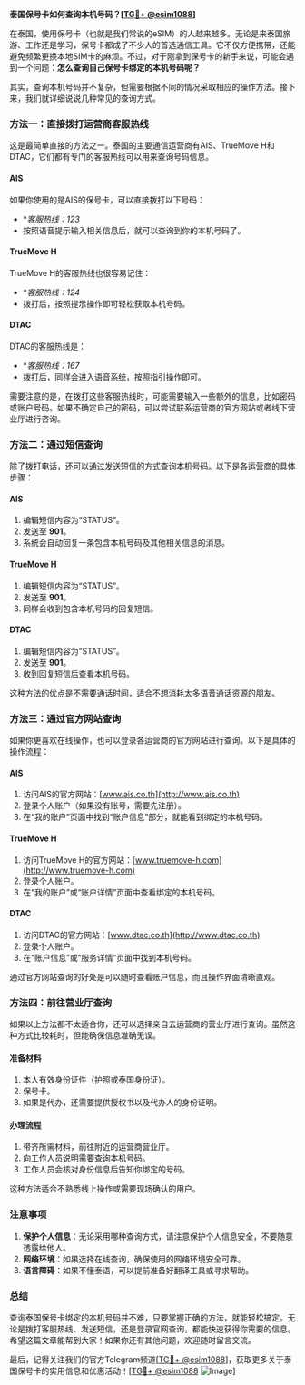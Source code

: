 **泰国保号卡如何查询本机号码？[[TG💪+ @esim1088](https://t.me/s/esim1088)]**

在泰国，使用保号卡（也就是我们常说的eSIM）的人越来越多。无论是来泰国旅游、工作还是学习，保号卡都成了不少人的首选通信工具。它不仅方便携带，还能避免频繁更换本地SIM卡的麻烦。不过，对于刚拿到保号卡的新手来说，可能会遇到一个问题：**怎么查询自己保号卡绑定的本机号码呢？**

其实，查询本机号码并不复杂，但需要根据不同的情况采取相应的操作方法。接下来，我们就详细说说几种常见的查询方式。

### 方法一：直接拨打运营商客服热线

这是最简单直接的方法之一。泰国的主要通信运营商有AIS、TrueMove H和DTAC，它们都有专门的客服热线可以用来查询号码信息。

#### AIS
如果你使用的是AIS的保号卡，可以直接拨打以下号码：
- **客服热线：*123**
- 按照语音提示输入相关信息后，就可以查询到你的本机号码了。

#### TrueMove H
TrueMove H的客服热线也很容易记住：
- **客服热线：*124**
- 拨打后，按照提示操作即可轻松获取本机号码。

#### DTAC
DTAC的客服热线是：
- **客服热线：*167**
- 拨打后，同样会进入语音系统，按照指引操作即可。

需要注意的是，在拨打这些客服热线时，可能需要输入一些额外的信息，比如密码或账户号码。如果不确定自己的密码，可以尝试联系运营商的官方网站或者线下营业厅进行咨询。

### 方法二：通过短信查询

除了拨打电话，还可以通过发送短信的方式查询本机号码。以下是各运营商的具体步骤：

#### AIS
1. 编辑短信内容为“STATUS”。
2. 发送至 **901**。
3. 系统会自动回复一条包含本机号码及其他相关信息的消息。

#### TrueMove H
1. 编辑短信内容为“STATUS”。
2. 发送至 **901**。
3. 同样会收到包含本机号码的回复短信。

#### DTAC
1. 编辑短信内容为“STATUS”。
2. 发送至 **901**。
3. 收到回复短信后查看本机号码。

这种方法的优点是不需要通话时间，适合不想消耗太多语音通话资源的朋友。

### 方法三：通过官方网站查询

如果你更喜欢在线操作，也可以登录各运营商的官方网站进行查询。以下是具体的操作流程：

#### AIS
1. 访问AIS的官方网站：[www.ais.co.th](http://www.ais.co.th)
2. 登录个人账户（如果没有账号，需要先注册）。
3. 在“我的账户”页面中找到“账户信息”部分，就能看到绑定的本机号码。

#### TrueMove H
1. 访问TrueMove H的官方网站：[www.truemove-h.com](http://www.truemove-h.com)
2. 登录个人账户。
3. 在“我的账户”或“账户详情”页面中查看绑定的本机号码。

#### DTAC
1. 访问DTAC的官方网站：[www.dtac.co.th](http://www.dtac.co.th)
2. 登录个人账户。
3. 在“账户信息”或“服务详情”页面中找到本机号码。

通过官方网站查询的好处是可以随时查看账户信息，而且操作界面清晰直观。

### 方法四：前往营业厅查询

如果以上方法都不太适合你，还可以选择亲自去运营商的营业厅进行查询。虽然这种方式比较耗时，但能确保信息准确无误。

#### 准备材料
1. 本人有效身份证件（护照或泰国身份证）。
2. 保号卡。
3. 如果是代办，还需要提供授权书以及代办人的身份证明。

#### 办理流程
1. 带齐所需材料，前往附近的运营商营业厅。
2. 向工作人员说明需要查询本机号码。
3. 工作人员会核对身份信息后告知你绑定的号码。

这种方法适合不熟悉线上操作或需要现场确认的用户。

### 注意事项

1. **保护个人信息**：无论采用哪种查询方式，请注意保护个人信息安全，不要随意透露给他人。
2. **网络环境**：如果选择在线查询，确保使用的网络环境安全可靠。
3. **语言障碍**：如果不懂泰语，可以提前准备好翻译工具或寻求帮助。

### 总结

查询泰国保号卡绑定的本机号码并不难，只要掌握正确的方法，就能轻松搞定。无论是拨打客服热线、发送短信，还是登录官网查询，都能快速获得你需要的信息。希望这篇文章能帮到大家！如果你还有其他问题，欢迎随时留言交流。

最后，记得关注我们的官方Telegram频道[[TG💪+ @esim1088](https://t.me/s/esim1088)]，获取更多关于泰国保号卡的实用信息和优惠活动！[[TG💪+ @esim1088](https://t.me/s/esim1088) ![Image](https://i.postimg.cc/4NQfJmqS/Snipaste-2025-05-13-00-14-12.png)]